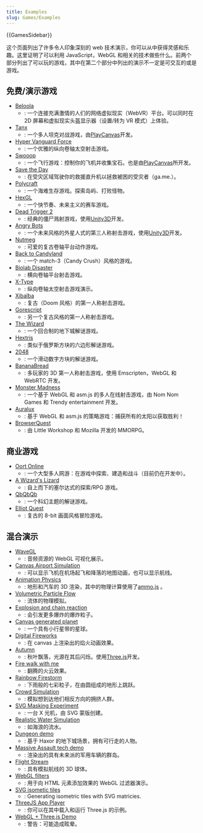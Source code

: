 ```yaml
---
title: Examples
slug: Games/Examples
---
```


{{GamesSidebar}}

这个页面列出了许多令人印象深刻的 web 技术演示，你可以从中获得灵感和乐趣。这里证明了可以利用 JavaScript，WebGL 和相关的技术做些什么。前两个部分列出了可以玩的游戏，其中在第二个部分中列出的演示不一定是可交互的或是游戏。

## 免费/演示游戏

- [Beloola](http://www.beloola.com)
  - : 一个连接充满激情的人们的网络虚拟现实（WebVR）平台。可以同时在 2D 屏幕和虚拟现实头盔显示器（设置/转为 VR 模式）上体验。
- [Tanx](http://playcanv.as/p/aP0oxhUr)
  - : 一个多人坦克对战游戏，由[PlayCanvas](https://playcanvas.com/)开发。
- [Hyper Vanguard Force](https://robertsspaceindustries.com/comm-link/transmission/14704-Hyper-Vanguard-Force)
  - : 一个优雅的纵向卷轴太空射击游戏。
- [Swooop](http://playcanv.as/p/JtL2iqIH)
  - : 一个飞行游戏：控制你的飞机并收集宝石。也是由[PlayCanvas](https://playcanvas.com/)所开发。
- [Save the Day](https://ga.me/games/save-the-day)
  - : 在受灾区域驾驶你的救援直升机以拯救被困的受灾者（ga.me.）。
- [Polycraft](https://ga.me/games/polycraft)
  - : 一个海难生存游戏。探索岛屿、打败怪物。
- [HexGL](http://hexgl.bkcore.com/)
  - : 一个快节奏、未来主义的赛车游戏。
- [Dead Trigger 2](http://beta.unity3d.com/jonas/DT2/)
  - : 经典的僵尸溅射游戏，使用[Unity3D](http://unity3d.com/)开发。
- [Angry Bots](http://beta.unity3d.com/jonas/AngryBots/)
  - : 一个未来风格的外星人式的第三人称射击游戏，使用[Unity3D](http://unity3d.com/)开发。
- [Nutmeg](http://sandbox.photonstorm.com/html5/nutmeg/)
  - : 可爱的复古卷轴平台动作游戏。
- [Back to Candyland](http://www.zibbo.com/game/match-3-games-top/back-to-candyland-episode-1)
  - : 一个 match-3（Candy Crush）风格的游戏。
- [Biolab Disaster](http://playbiolab.com/)
  - : 横向卷轴平台射击游戏。
- [X-Type](http://phoboslab.org/xtype/)
  - : 纵向卷轴太空射击游戏演示。
- [Xibalba](http://phoboslab.org/xibalba/)
  - : 复古（Doom 风格）的第一人称射击游戏。
- [Gorescript](https://timeinvariant.github.io/gorescript/play/)
  - : 另一个复古风格的第一人称射击游戏。
- [The Wizard](http://hypnoticowl.com/games/the-wizard/)
  - : 一个回合制的地下城解谜游戏。
- [Hextris](http://hextris.io/)
  - : 类似于俄罗斯方块的六边形解谜游戏。
- [2048](https://gabrielecirulli.github.io/2048/)
  - : 一个滑动数字方块的解谜游戏。
- [BananaBread](/zh-CN/demos/detail/bananabread)
  - : 多玩家的 3D 第一人称射击游戏，使用 Emscripten，WebGL 和 WebRTC 开发。
- [Monster Madness](https://hacks.mozilla.org/2013/12/monster-madness-creating-games-on-the-web-with-emscripten/)
  - : 一个基于 WebGL 和 asm.js 的多人在线射击游戏，由 Nom Nom Games 和 Trendy entertainment 开发。
- [Auralux](http://www.auraluxgame.com/game/)
  - : 基于 WebGL 和 asm.js 的策略游戏：捕获所有的太阳以获取胜利！
- [BrowserQuest](http://browserquest.mozilla.org/)
  - : 由 Little Workshop 和 Mozilla 开发的 MMORPG。

## 商业游戏

- [Oort Online](http://oortonline.com/)
  - : 一个大型多人网游：在游戏中探索、建造和战斗（目前仍在开发中）。
- [A Wizard's Lizard](http://www.wizardslizard.com/)
  - : 自上而下的塞尔达式的探索/RPG 游戏。
- [QbQbQb](http://qbqbqb.rezoner.net/)
  - : 一个科幻主题的解谜游戏。
- [Elliot Quest](http://elliotquest.com/)
  - : 复古的 8-bit 画面风格冒险游戏。

## 混合演示

- [WaveGL](http://greweb.me/wavegl/)
  - : 音频资源的 WebGL 可视化展示。
- [Canvas Airport Simulation](http://codepen.io/jackrugile/pen/CdKGx/)
  - : 可以显示飞机在机场起飞和降落的地图动画，也可以显示航线。
- [Animation Physics](http://alteredqualia.com/xg/examples/animation_physics_terrain.html)
  - : 地形和汽车的 3D 渲染，其中的物理计算使用了[ammo.js](https://github.com/kripken/ammo.js) 。
- [Volumetric Particle Flow](http://david.li/flow/)
  - : 流体的物理模拟。
- [Explosion and chain reaction](http://codepen.io/artzub/pen/gszpJ/)
  - : 会引发更多爆炸的爆炸粒子。
- [Canvas generated planet](http://codepen.io/AshKyd/pen/sylFw)
  - : 一个具有小行星带的星球。
- [Digital Fireworks](http://codepen.io/zadvorsky/pen/FAmuL)
  - : 在 canvas 上渲染出的焰火动画效果。
- [Autumn](http://oos.moxiecode.com/js_webgl/autumn/)
  - : 秋叶飘落，光源在其后闪烁。使用[Three.js](https://github.com/mrdoob/three.js)开发。
- [Fire walk with me](http://inear.se/fireshader/)
  - : 翻腾的火云效果。
- [Rainbow Firestorm](http://codepen.io/jackrugile/pen/AokpF)
  - : 下雨般的七彩粒子，在由圆组成的地形上跳跃。
- [Crowd Simulation](http://visualiser.fr/babylon/crowd/)
  - : 模拟想到达他们相反方向的拥挤人群。
- [SVG Masking Experiment](http://codepen.io/noeldelgado/pen/ByxQjL)
  - : 一台 X 光机，由 SVG 蒙版创建。
- [Realistic Water Simulation](https://www.shadertoy.com/view/Ms2SD1)
  - : 如海浪的流水。
- [Dungeon demo](http://www.haxor.xyz/demos/1.0/dungeon/)
  - : 基于 Haxor 的地下城场景，拥有可行走的人物。
- [Massive Assault tech demo](http://massiveassaultnetwork.com/html5/)
  - : 渲染出的具有未来派的军用车辆的群岛。
- [Flight Stream](https://callumprentice.github.io/apps/flight_stream/index.html)
  - : 具有模拟航线的 3D 球体。
- [WebGL filters](http://pixelscommander.com/polygon/htmlgl/demo/filters.html)
  - : 用于向 HTML 元素添加效果的 WebGL 过滤器演示。
- [SVG isometic tiles](http://codepen.io/AshKyd/pen/zxmgzV)
  - : Generating isometric tiles with SVG matricies.
- [ThreeJS App Player](https://jsfiddle.net/jetienne/rkth90c9/)
  - : 你可以在其中载入和运行 Three.js 的示例。
- [WebGL + Three.js Demo](/zh-CN/demos/detail/escher-puzzle/launch)
  - : 警告：可能造成眩晕。
